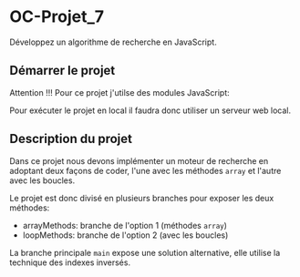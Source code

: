 # OC-Projet_7
Développez un algorithme de recherche en JavaScript.
## Démarrer le projet

Attention !!! Pour ce projet j'utilse des modules JavaScript:

Pour exécuter le projet en local il faudra donc utiliser un serveur web local.

## Description du projet

Dans ce projet nous devons implémenter un moteur de recherche en adoptant deux façons de coder, l'une avec les méthodes `array` et l'autre avec les boucles.

Le projet est donc divisé en plusieurs branches pour exposer les deux méthodes:

  * arrayMethods: branche de l'option 1 (méthodes `array`)
  * loopMethods: branche de l'option 2 (avec les boucles)

La branche principale `main` expose une solution alternative, elle utilise la technique des indexes inversés.